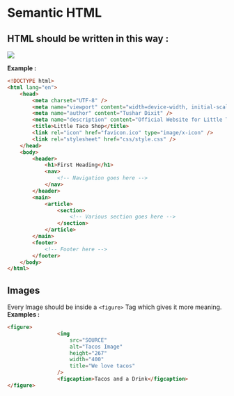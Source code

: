 # Semantic HTML 

## HTML should be written in this way : 

<img src="https://static.semrush.com/blog/uploads/media/cc/85/cc85d452a743e27f68d426df35e4da7d/EN-Semantic-Search-Non-Semantic.webp">

**Example :** 

```HTML
<!DOCTYPE html>
<html lang="en">
	<head>
		<meta charset="UTF-8" />
		<meta name="viewport" content="width=device-width, initial-scale=1.0" />
		<meta name="author" content="Tushar Dixit" />
		<meta name="description" content="Official Website for Little Taco Shop" />
		<title>Little Taco Shop</title>
		<link rel="icon" href="favicon.ico" type="image/x-icon" />
		<link rel="stylesheet" href="css/style.css" />
	</head>
	<body>
		<header>
			<h1>First Heading</h1>
			<nav>
				<!-- Navigation goes here -->
			</nav>
		</header>
		<main>
			<article>
				<section>
					<!-- Various section goes here -->
				</section>
			</article>
		</main>
		<footer>
			<!-- Footer here -->
		</footer>
	</body>
</html>
```

## Images 
Every Image should be inside a `<figure>` Tag which gives it more meaning.
**Examples :** 
```HTML
<figure>
				<img
					src="SOURCE"
					alt="Tacos Image"
					height="267"
					width="400"
					title="We love tacos"
				/>
				<figcaption>Tacos and a Drink</figcaption>
</figure>
```